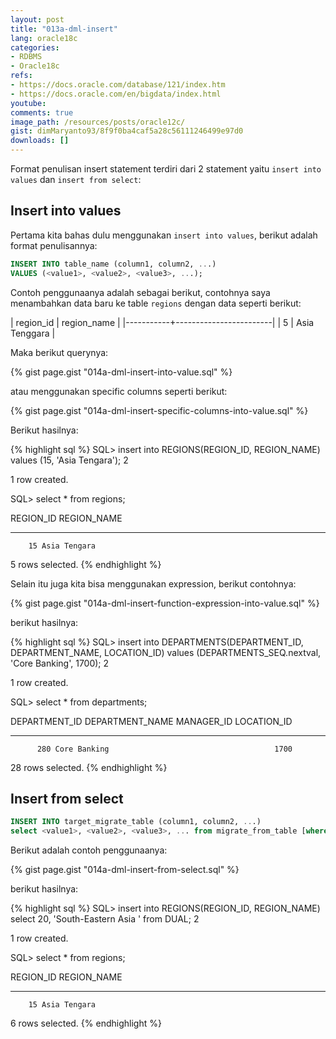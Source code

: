 ```yaml
---
layout: post
title: "013a-dml-insert"
lang: oracle18c
categories:
- RDBMS
- Oracle18c
refs: 
- https://docs.oracle.com/database/121/index.htm
- https://docs.oracle.com/en/bigdata/index.html
youtube: 
comments: true
image_path: /resources/posts/oracle12c/
gist: dimMaryanto93/8f9f0ba4caf5a28c56111246499e97d0
downloads: []
---
```


Format penulisan insert statement terdiri dari 2 statement yaitu `insert into values` dan `insert from select`:

## Insert into values

Pertama kita bahas dulu menggunakan `insert into values`, berikut adalah format penulisannya:

```sql
INSERT INTO table_name (column1, column2, ...)
VALUES (<value1>, <value2>, <value3>, ...);
```

Contoh penggunaanya adalah sebagai berikut, contohnya saya menambahkan data baru ke table `regions` dengan data seperti berikut:

| region_id |      region_name       |
|-----------+------------------------|
|         5 | Asia Tenggara          |

Maka berikut querynya:

{% gist page.gist "014a-dml-insert-into-value.sql" %}

atau menggunakan specific columns seperti berikut:

{% gist page.gist "014a-dml-insert-specific-columns-into-value.sql" %}

Berikut hasilnya:

{% highlight sql %}
SQL> insert into REGIONS(REGION_ID, REGION_NAME)
values (15, 'Asia Tengara');  2

1 row created.

SQL> select * from regions;

 REGION_ID REGION_NAME
---------- -------------------------
        15 Asia Tengara

5 rows selected.
{% endhighlight %}

Selain itu juga kita bisa menggunakan expression, berikut contohnya:

{% gist page.gist "014a-dml-insert-function-expression-into-value.sql" %}

berikut hasilnya:

{% highlight sql %}
SQL> insert into DEPARTMENTS(DEPARTMENT_ID, DEPARTMENT_NAME, LOCATION_ID)
values (DEPARTMENTS_SEQ.nextval, 'Core Banking', 1700);  2

1 row created.

SQL> select * from departments;

DEPARTMENT_ID DEPARTMENT_NAME                MANAGER_ID LOCATION_ID
------------- ------------------------------ ---------- -----------
          280 Core Banking                                     1700

28 rows selected.
{% endhighlight %}

## Insert from select

```sql
INSERT INTO target_migrate_table (column1, column2, ...)
select <value1>, <value2>, <value3>, ... from migrate_from_table [where ...];
```

Berikut adalah contoh penggunaanya:

{% gist page.gist "014a-dml-insert-from-select.sql" %}

berikut hasilnya:

{% highlight sql %}
SQL> insert into REGIONS(REGION_ID, REGION_NAME)
select 20, 'South-Eastern Asia ' from DUAL;  2

1 row created.

SQL> select * from regions;

 REGION_ID REGION_NAME
---------- -------------------------
        15 Asia Tengara

6 rows selected.
{% endhighlight %}